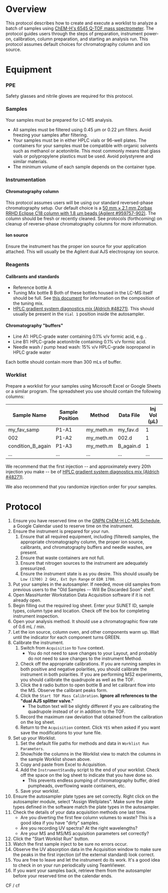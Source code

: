# Overview

This protocol describes how to create and execute a worklist to analyze a batch of samples using [ChEM-H's 6545 Q-TOF mass spectrometer](https://asconfluence.stanford.edu/confluence/display/ICB/ChEM-H+Metabolite+Chemistry+Analysis+Center).  The protocol guides users through the steps of preparation, instrument power-on, calibration, column preparation, and starting an analysis run.  This protocol assumes default choices for chromatography column and ion source.   

# Equipment

### PPE
Safety glasses and nitrile gloves are required for this protocol.

### Samples
Your samples must be prepared for LC-MS analysis.  
* All samples must be filtered using 0.45 &mu;m or 0.22 &mu;m filters.  Avoid freezing your samples after filtering.
* Your samples must be in either HPLC vials or 96-well plates.  The containers for your samples must be compatible with organic solvents such as methanol or acetonitrile.  This most commonly means that glass vials or polypropylene plastics must be used.  Avoid polystyrene and similar materials.
* The minimum volume of each sample depends on the container type.

### Instrumentation
#### Chromatography column
This protocol assumes users will be using our standard reversed-phase chromatography setup.  Our default choice is a [50 mm &times; 2.1 mm Zorbax RRHD Eclipse C18 column with 1.8 &mu;m beads (Agilent #959757-902)](http://www.agilent.com/store/en_US/Prod-959757-902/959757-902).  The column should be fresh or recently cleaned.  See protocols (forthcoming) on cleanup of reverse-phase chromatography columns for more information.

#### Ion source
Ensure the instrument has the proper ion source for your application attached.  This will usually be the Agilent dual AJS electrospray ion source.

### Reagents
#### Calibrants and standards
* Reference bottle A  
* Tuning Mix bottle B
Both of these bottles housed in the LC-MS itself should be full. See [this document](tuning_mix.pdf) for information on the composition of the tuning mix.
* [HPLC gradient system diagnostics mix (Aldrich #48271)](http://www.sigmaaldrich.com/catalog/product/supelco/48271?lang=en&region=US).  This should usually be present in the `Vial 1` position inside the autosampler.

#### Chromatography "buffers"
* Line A1: HPLC-grade water containing 0.1% v/v formic acid, e.g. []().
* Line B1: HPLC-grade acetonitrile containing 0.1% v/v formic acid.
* Needle wash / pump head wash: 15% v/v HPLC-grade isopropanol in HPLC grade water

Each bottle should contain more than 300 mLs of buffer.

### Worklist

Prepare a worklist for your samples using Microsoft Excel or Google Sheets or a similar program.  The spreadsheet you use should contain the following columns:

| Sample Name | Sample Position | Method | Data File | Inj Vol (&mu;L) | 
|-------------|-----------------|--------|-----------|-----------------|
| my_fav_samp | P1-A1           |my_meth.m| my_fav.d | 1               |
| 002         | P1-A2           |my_meth.m| 002.d    | 1               |
| condition_B_again | P1-A3     |my_meth.m| B_again.d| 1               |
| ...| ...    |...| ...| ...               |


We recommend that the first injection -- and approximately every 20th injection you make -- be of [HPLC gradient system diagnostics mix (Aldrich #48271)](http://www.sigmaaldrich.com/catalog/product/supelco/48271?lang=en&region=US).  

We also recommend that you randomize injection order for your samples.


# Protocol
1. Ensure you have reserved time on the [GNPN ChEM-H LC-MS Schedule](https://calendar.google.com/calendar/ical/gnpn.chemh.lc.ms%40gmail.com/private-0590e5f4df42c4d33d6fbb8ab1d0bb40/basic.ics), a Google Calendar used to reserve time on the instrument.
2. Ensure the instrument is prepared for your run.
	1. Ensure that all required equipment, including (filtered) samples, the appropriate chromatography column, the proper ion source, calibrants, and chromatography buffers and needle washes, are present.  
	2. Ensure that waste containers are not full.
	3. Ensure that nitrogen sources to the instrument are adequately pressurized.
	4. Ensure the instrument state is as you desire.  This should usually be `Low (1700) 2 GHz, Ext Dyn Range` or `EDR 1700`.
3. Put your samples in the autosampler.  If needed, move old samples from previous users to the "Old Samples -- Will Be Discarded Soon" shelf.
4. Open MassHunter Workstation Data Acquisition software if it is not already open.
5. Begin filling out the required log sheet.  Enter your SUNET ID, sample types, column type and location. Check off the box for completing instrument inspection.
6. Open your analysis method.  It should use a chromatographic flow rate of 0.6 mL / min.
7. Let the ion source, column oven, and other components warm up.  Wait until the indicator for each component turns GREEN.
8. Calibrate the instrument.
	1. Switch from `Acquisition` to `Tune` context. 
		* You do not need to save changes to your Layout, and probably do not need to save changes to the instrument Method.
	2. Check off the appropriate calibrations.  If you are running samples in both positive and negative polarities, you should calibrate the instrument in both polarities.  If you are performing MS2 experiments, you should calibrate the quadrupole as well as the TOF.
	3. Click the `B` radio button to open bottle B and let calibrant flow into the MS. Observe the calibrant peaks form.
	4. Click the `Start TOF Mass Calibration`.  **Ignore all references to the "dual AJS splitter valve."**  
		* The button text will be slightly different if you are calibrating the quadrupole instead of or in addition to the TOF.
	5. Record the maximum raw deviation that obtained from the calibration on the log sheet.
	6. Return to the `Acquisition` context.  Click `YES` when asked if you want save the modifications to your tune file.
9. Set up your Worklist.
	1. Set the default file paths for methods and data in `Worklist Run Parameters`.  
	2. Show/hide the columns in the Worklist view to match the columns in the sample Worklist shown above.
	3. Copy and paste from Excel to Acquisition.
	4. Add the `InstrumentStandby` script to the end of your worklist.  Check off the space on the log sheet to indicate that you have done so.  
		* This prevents endless pumping of chromatography buffer, dried pumpheads, overflowing waste containers, etc.
	5. Save your worklist.
10. Ensure the autosampler plate types are set correctly.  Right click on the autosampler module, select "Assign Wellplates".  Make sure the plate types defined in the software match the plate types in the autosampler.
11. Check the details of your data acquisition methods one last time.  
	* Are you diverting the first few column volumes to waste?  This is a good idea if you have "dirty" samples.
	* Are you recording UV spectra?  At the right wavelengths?
	* Are your MS and MS/MS acquisition parameters set correctly?
12. Click the "Start Worklist Run" button.
13. Watch the first sample inject to be sure no errors occur.
14. Observe the UV absorption data in the Acquisition window to make sure the peaks in the first injection (of the external standard) look correct.
15. You are free to leave and let the instrument do its work.  It's a good idea to check in on your run periodically using TeamViewer.
16. If you want your samples back, retrieve them from the autosampler before your reserved time on the calendar ends.

CF / cf
